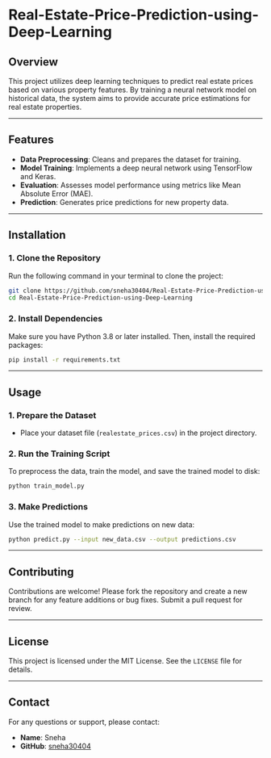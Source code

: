 # Real-Estate-Price-Prediction-using-Deep-Learning

## Overview

This project utilizes deep learning techniques to predict real estate prices based on various property features. By training a neural network model on historical data, the system aims to provide accurate price estimations for real estate properties.

---

## Features

- **Data Preprocessing**: Cleans and prepares the dataset for training.
- **Model Training**: Implements a deep neural network using TensorFlow and Keras.
- **Evaluation**: Assesses model performance using metrics like Mean Absolute Error (MAE).
- **Prediction**: Generates price predictions for new property data.

---

## Installation

### 1. Clone the Repository

Run the following command in your terminal to clone the project:
```bash
git clone https://github.com/sneha30404/Real-Estate-Price-Prediction-using-Deep-Learning.git
cd Real-Estate-Price-Prediction-using-Deep-Learning
```

### 2. Install Dependencies

Make sure you have Python 3.8 or later installed. Then, install the required packages:
```bash
pip install -r requirements.txt
```

---

## Usage

### 1. Prepare the Dataset
- Place your dataset file (`realestate_prices.csv`) in the project directory.

### 2. Run the Training Script
To preprocess the data, train the model, and save the trained model to disk:
```bash
python train_model.py
```

### 3. Make Predictions
Use the trained model to make predictions on new data:
```bash
python predict.py --input new_data.csv --output predictions.csv
```

---

## Contributing

Contributions are welcome! Please fork the repository and create a new branch for any feature additions or bug fixes. Submit a pull request for review.

---

## License

This project is licensed under the MIT License. See the `LICENSE` file for details.

---

## Contact

For any questions or support, please contact:
- **Name**: Sneha
- **GitHub**: [sneha30404](https://github.com/sneha30404)

